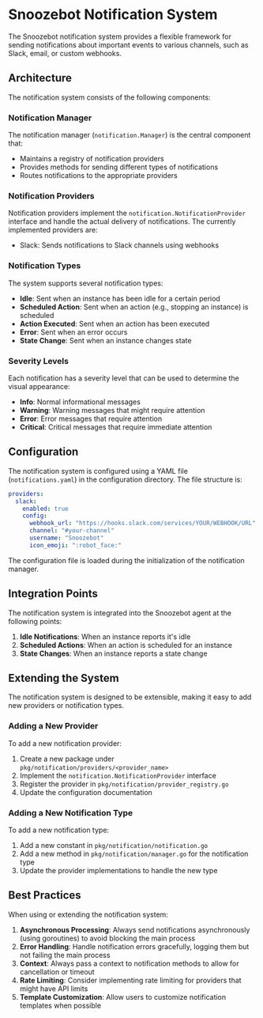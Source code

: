 # Snoozebot Notification System

The Snoozebot notification system provides a flexible framework for sending notifications about important events to various channels, such as Slack, email, or custom webhooks.

## Architecture

The notification system consists of the following components:

### Notification Manager

The notification manager (`notification.Manager`) is the central component that:

- Maintains a registry of notification providers
- Provides methods for sending different types of notifications
- Routes notifications to the appropriate providers

### Notification Providers

Notification providers implement the `notification.NotificationProvider` interface and handle the actual delivery of notifications. The currently implemented providers are:

- Slack: Sends notifications to Slack channels using webhooks

### Notification Types

The system supports several notification types:

- **Idle**: Sent when an instance has been idle for a certain period
- **Scheduled Action**: Sent when an action (e.g., stopping an instance) is scheduled
- **Action Executed**: Sent when an action has been executed
- **Error**: Sent when an error occurs
- **State Change**: Sent when an instance changes state

### Severity Levels

Each notification has a severity level that can be used to determine the visual appearance:

- **Info**: Normal informational messages
- **Warning**: Warning messages that might require attention
- **Error**: Error messages that require attention
- **Critical**: Critical messages that require immediate attention

## Configuration

The notification system is configured using a YAML file (`notifications.yaml`) in the configuration directory. The file structure is:

```yaml
providers:
  slack:
    enabled: true
    config:
      webhook_url: "https://hooks.slack.com/services/YOUR/WEBHOOK/URL"
      channel: "#your-channel"
      username: "Snoozebot"
      icon_emoji: ":robot_face:"
```

The configuration file is loaded during the initialization of the notification manager.

## Integration Points

The notification system is integrated into the Snoozebot agent at the following points:

1. **Idle Notifications**: When an instance reports it's idle
2. **Scheduled Actions**: When an action is scheduled for an instance
3. **State Changes**: When an instance reports a state change

## Extending the System

The notification system is designed to be extensible, making it easy to add new providers or notification types.

### Adding a New Provider

To add a new notification provider:

1. Create a new package under `pkg/notification/providers/<provider_name>`
2. Implement the `notification.NotificationProvider` interface
3. Register the provider in `pkg/notification/provider_registry.go`
4. Update the configuration documentation

### Adding a New Notification Type

To add a new notification type:

1. Add a new constant in `pkg/notification/notification.go`
2. Add a new method in `pkg/notification/manager.go` for the notification type
3. Update the provider implementations to handle the new type

## Best Practices

When using or extending the notification system:

1. **Asynchronous Processing**: Always send notifications asynchronously (using goroutines) to avoid blocking the main process
2. **Error Handling**: Handle notification errors gracefully, logging them but not failing the main process
3. **Context**: Always pass a context to notification methods to allow for cancellation or timeout
4. **Rate Limiting**: Consider implementing rate limiting for providers that might have API limits
5. **Template Customization**: Allow users to customize notification templates when possible